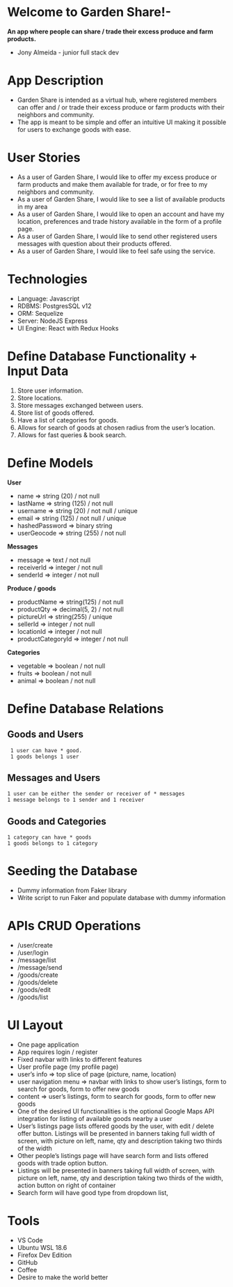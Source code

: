 # Welcome to Garden Share!-
**An app where people can share / trade their excess produce and farm products.**
 - Jony Almeida - junior full stack dev
# App Description
-   Garden Share is intended as a virtual hub, where registered members can offer and / or trade their excess produce or farm products with their neighbors and community.
-   The app is meant to be simple and offer an intuitive UI making it possible for users to exchange goods with ease.
# User Stories
-   As a user of Garden Share, I would like to offer my excess produce or farm products and make them available for trade, or for free to my neighbors and community.
-   As a user of Garden Share, I would like to see a list of available products in my area
-   As a user of Garden Share, I would like to open an account and have my location, preferences and trade history available in the form of a profile page.
-   As a user of Garden Share, I would like to send other registered users messages with question about their products offered.
-   As a user of Garden Share, I would like to feel safe using the service.
# Technologies
-   Language: Javascript
-   RDBMS: PostgresSQL v12
-   ORM: Sequelize
-   Server: NodeJS Express
-   UI Engine: React with Redux Hooks
# Define Database Functionality + Input Data
1.  Store user information.
2.  Store locations.
3.  Store messages exchanged between users.
4.  Store list of goods offered.
5.  Have a list of categories for goods.
6.  Allows for search of goods at chosen radius from the user’s location.
7.  Allows for fast queries & book search.
# Define Models
**User**
-   name => string (20) / not null
-   lastName => string (125) / not null
-   username => string (20) / not null / unique
-   email => string (125) / not null / unique
-   hashedPassword => binary string
-   userGeocode => string (255) / not null

**Messages**
-   message => text / not null
-   receiverId => integer / not null  
-   senderId => integer / not null

**Produce / goods**
-   productName => string(125) / not null
-   productQty => decimal(5, 2) / not null
-   pictureUrl => string(255) / unique
-   sellerId => integer / not null
-   locationId => integer / not null
-   productCategoryId => integer / not null

**Categories**
-   vegetable => boolean / not null
-   fruits => boolean / not null
-   animal => boolean / not null
# Define Database Relations
## Goods and Users
	 1 user can have * good.   
	 1 goods belongs 1 user
 ## Messages and Users
	1 user can be either the sender or receiver of * messages
	1 message belongs to 1 sender and 1 receiver
## Goods and Categories
	1 category can have * goods
	1 goods belongs to 1 category
# Seeding the Database
-   Dummy information from Faker library    
-   Write script to run Faker and populate database with dummy information

# APIs CRUD Operations
- /user/create
- /user/login
- /message/list
- /message/send
- /goods/create
- /goods/delete
- /goods/edit
- /goods/list
# UI Layout
- One page application  
- App requires login / register  
- Fixed navbar with links to different features
- User profile page (my profile page)
- user’s info => top slice of page (picture, name, location)
- user navigation menu => navbar with links to show user’s listings, form to search for goods, form to offer new goods
- content => user’s listings, form to search for goods, form to offer new goods
- One of the desired UI functionalities is the optional Google Maps API integration for listing of available goods nearby a user
- User’s listings page lists offered goods by the user, with edit / delete offer button. Listings will be presented in banners taking full width of screen, with picture on left, name, qty and description taking two thirds of the width
- Other people’s listings page will have search form and lists offered goods with trade option button.
- Listings will be presented in banners taking full width of screen, with picture on left, name, qty and description taking two thirds of the width, action button on right of container
- Search form will have good type from dropdown list,

# Tools
-   VS Code
-   Ubuntu WSL 18.6
-   Firefox Dev Edition
-   GitHub
-   Coffee
-   Desire to make the world better
